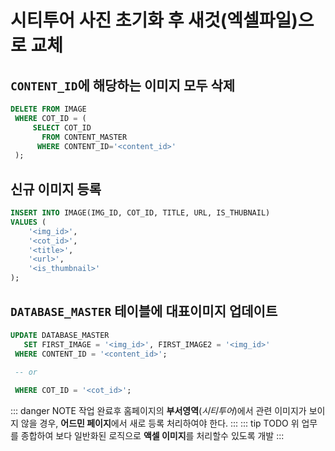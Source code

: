 # 시티투어 사진 초기화 후 새것(엑셀파일)으로 교체
## `CONTENT_ID`에 해당하는 이미지 모두 삭제
   ``` sql
   DELETE FROM IMAGE 
    WHERE COT_ID = (
        SELECT COT_ID 
          FROM CONTENT_MASTER 
         WHERE CONTENT_ID='<content_id>'
    );
   ```
## 신규 이미지 등록 
   ``` sql
   INSERT INTO IMAGE(IMG_ID, COT_ID, TITLE, URL, IS_THUBNAIL)
   VALUES (
       '<img_id>',
       '<cot_id>',
       '<title>',
       '<url>',
       '<is_thumbnail>'
   );
   ```
## `DATABASE_MASTER` 테이블에 대표이미지 업데이트
   ``` sql
   UPDATE DATABASE_MASTER 
      SET FIRST_IMAGE = '<img_id>', FIRST_IMAGE2 = '<img_id>'
    WHERE CONTENT_ID = '<content_id>';
    
    -- or 

    WHERE COT_ID = '<cot_id>';
   ```
::: danger NOTE
작업 완료후 홈페이지의 **부서영역**(_시티투어_)에서 관련 이미지가 보이지 않을 경우, **어드민 페이지**에서 새로 등록 처리하여야 한다.
:::
::: tip TODO
위 업무를 종합하여 보다 일반화된 로직으로 **액셀 이미지**를 처리할수 있도록 개발
:::